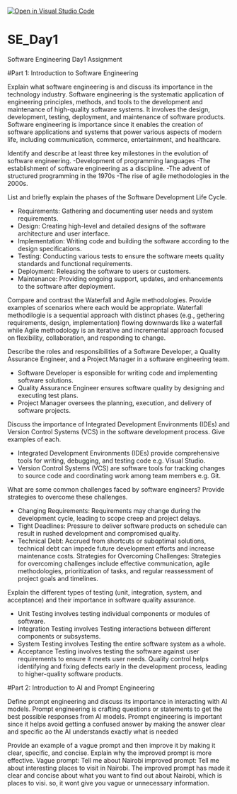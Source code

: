 [![Open in Visual Studio Code](https://classroom.github.com/assets/open-in-vscode-2e0aaae1b6195c2367325f4f02e2d04e9abb55f0b24a779b69b11b9e10269abc.svg)](https://classroom.github.com/online_ide?assignment_repo_id=18423087&assignment_repo_type=AssignmentRepo)
# SE_Day1
Software Engineering Day1 Assignment

#Part 1: Introduction to Software Engineering

Explain what software engineering is and discuss its importance in the technology industry.
Software engineering is the systematic application of engineering principles, methods, and tools to the development and maintenance of high-quality software systems. 
It involves the design, development, testing, deployment, and maintenance of software products.
Software engineering is importance since it enables the creation of software applications and systems that power various aspects of modern life, including communication, commerce, entertainment, and healthcare.

Identify and describe at least three key milestones in the evolution of software engineering.
  -Development of programming languages 
  -The establishment of software engineering as a discipline.
  -The advent of structured programming in the 1970s
  -The rise of agile methodologies in the 2000s.

List and briefly explain the phases of the Software Development Life Cycle.
  - Requirements: Gathering and documenting user needs and system requirements.
  - Design: Creating high-level and detailed designs of the software architecture and user interface.
  - Implementation: Writing code and building the software according to the design specifications.
  - Testing: Conducting various tests to ensure the software meets quality standards and functional requirements.
  - Deployment: Releasing the software to users or customers.
  - Maintenance: Providing ongoing support, updates, and enhancements to the software after deployment.


Compare and contrast the Waterfall and Agile methodologies. Provide examples of scenarios where each would be appropriate.
Waterfall methodilogie is a sequential approach with distinct phases (e.g., gethering requirements, design, implementation) flowing downwards like a waterfall while Agile methodology is an iterative and incremental approach focused on flexibility, collaboration, and responding to change.

Describe the roles and responsibilities of a Software Developer, a Quality Assurance Engineer, and a Project Manager in a software engineering team.
  - Software Developer is esponsible for writing code and implementing software solutions.
  - Quality Assurance Engineer ensures software quality by designing and executing test plans.
  - Project Manager oversees the planning, execution, and delivery of software projects.

Discuss the importance of Integrated Development Environments (IDEs) and Version Control Systems (VCS) in the software development process. Give examples of each.
 - Integrated Development Environments (IDEs) provide comprehensive tools for writing, debugging, and testing code e.g. Visual Studio.
  - Version Control Systems (VCS) are software tools for tracking changes to source code and coordinating work among team members e.g. Git.

What are some common challenges faced by software engineers? Provide strategies to overcome these challenges.
  - Changing Requirements: Requirements may change during the development cycle, leading to scope creep and project delays.
  - Tight Deadlines: Pressure to deliver software products on schedule can result in rushed development and compromised quality.
  - Technical Debt: Accrued from shortcuts or suboptimal solutions, technical debt can impede future development efforts and increase maintenance costs.
Strategies for Overcoming Challenges: Strategies for overcoming challenges include effective communication, agile methodologies, prioritization of tasks, and regular reassessment of project goals and timelines.

Explain the different types of testing (unit, integration, system, and acceptance) and their importance in software quality assurance.
  - Unit Testing involves testing individual components or modules of software.
  - Integration Testing involves Testing interactions between different components or subsystems.
  - System Testing involves Testing the entire software system as a whole.
  - Acceptance Testing involves testing the software against user requirements to ensure it meets user needs.
Quality control  helps identifying  and fixing defects early in the development process, leading to higher-quality software products.



#Part 2: Introduction to AI and Prompt Engineering


Define prompt engineering and discuss its importance in interacting with AI models.
Prompt engineering is crafting questions or statements to get the best possible responses from AI models.
Prompt engineering is important since it helps avoid getting a confused answer by making the answer clear and specific ao the AI understands exactly what is needed 

Provide an example of a vague prompt and then improve it by making it clear, specific, and concise. Explain why the improved prompt is more effective.
Vague prompt: Tell me about Nairobi 
improved prompt: Tell me about interesting places to visit in Nairobi. 
The improved prompt has made it clear and concise about what you want to find out about Nairobi, which is places to visi. so, it wont give you vague or unnecessary information.
